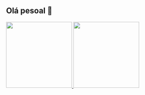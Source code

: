 ## Olá pesoal 👋


<div>
<a href="https://github.com/caiordm">
<img height="180em" src="https://github-readme-stats.vercel.app/api/top-langs/?username=caiordm&layout=compact&langs_count=7&theme=transparent"/>
<img height="180em" src="https://github-readme-stats.vercel.app/api?username=caiordm&show_icons=true&theme=transparent&include_all_commits=true&count_private=true"/>
</div>

<!--
**caiordm/caiordm** is a ✨ _special_ ✨ repository because its `README.md` (this file) appears on your GitHub profile.

Here are some ideas to get you started:

- 🔭 I’m currently working on ...
- 🌱 I’m currently learning ...
- 👯 I’m looking to collaborate on ...
- 🤔 I’m looking for help with ...
- 💬 Ask me about ...
- 📫 How to reach me: ...
- 😄 Pronouns: ...
- ⚡ Fun fact: ...
-->
